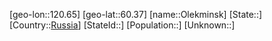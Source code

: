 ﻿---
location: [60.37,120.65]
type: City
tags:
- geo/City


SpocWebEntityId: 33097
isDeleted: false
confidential: public

---
[geo-lon::120.65]
[geo-lat::60.37]
[name::Olekminsk]
[State::]
[Country::[Russia](geo/Continent/Europe/Russia.md)]
[StateId::]
[Population::]
[Unknown::]

